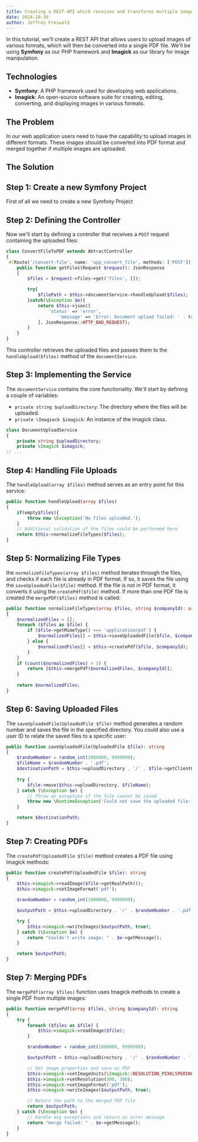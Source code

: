 ```yaml
---
title: Creating a REST-API which receives and transforms multiple images into a single PDF
date: 2024-10-30
author: Jeffrey Freiwald
---
```


In this tutorial, we'll create a REST API that allows users to upload images of various formats, which will then be converted into a single PDF file. We'll be using **Symfony** as our PHP framework and **Imagick** as our library for image manipulation.

## Technologies

- **Symfony**: A PHP framework used for developing web applications.
- **Imagick**: An open-source software suite for creating, editing, converting, and displaying images in various formats.

## The Problem
In our web application users need to have the capability to upload images in different formats. These images should be converted into PDF format and merged together if multiple images are uploaded.

## The Solution

## Step 1: Create a new Symfony Project
First of all we need to create a new Symfony Project

## Step 2: Defining the Controller
Now we'll start by defining a controller that receives a `POST` request containing the uploaded files:

```php
class ConvertFileToPDF extends AbtractController
{
 #[Route('/convert-file', name: 'app_convert_file', methods: ['POST'])]
	public function getFiles(Request $request): JsonResponse
	{
		$files = $request->files->get('files', []);

		try{
			$filePath = $this->documentService->handleUpload($files);
		}catch(\Exception $e){
			return $this->json([
				'status' => 'error',
					'message' => 'Error: Document upload failed: ' . trim($e->getMessage())
			], JsonResponse::HTTP_BAD_REQUEST);
		}
	}
}
```

This controller retrieves the uploaded files and passes them to the `handleUpload($files)` method of the `documentService`.

## Step 3: Implementing the Service
The `documentService` contains the core functionality. We'll start by defining a couple of variables:
- `private string $uploadDirectory`: The directory where the files will be uploaded.
- `private \Imagieck $imagick`: An instance of the Imagick class.

```php
class DocumentUploadService  
{  
    private string $uploadDirectory;
	private \Imagick $imagick;
// ...
```


## Step 4: Handling File Uploads
The `handleUpload(array $files)` method serves as an entry point for this service:
```php
public function handleUpload(array $files)
{
	if(empty$files){
		throw new \Exception('No files uploaded.');	
	}
	// Additional validation of the files could be performed here 
	return $this->normalizeFileTypes($files);
}
```


## Step 5: Normalizing File Types
the `normalizeFileTypes(array $files)` method iterates through the files, and checks if each file is already in PDF format. If so, it saves the file using the `saveUploadedFile($file)` method.
If the file is not in PDF format, it converts it  using the `createPdf($file)` method.
If more than one PDF file is created the `mergePDF($files)` method is called:

```php
public function normalizeFileTypes(array $files, string $companyId): array  
{  
    $normalizedFiles = [];  
    foreach ($files as $file) {  
        if ($file->getMimeType() === 'application/pdf') {  
            $normalizedFiles[] = $this->saveUploadedFile($file, $companyId);  
        } else {  
            $normalizedFiles[] = $this->createPdf($file, $companyId);  
        }  
    }  
    if (count($normalizedFiles) > 1) {  
        return [$this->mergePdf($normalizedFiles, $companyId)];  
    }  
  
    return $normalizedFiles;  
}
```


## Step 6: Saving Uploaded Files
The `saveUploadedFile(UploadedFile $file)` method generates a random number and saves the file in the specified directory. You could also use a user ID to relate the saved files to a specific user:

```php
public function saveUploadedFile(UploadedFile $file): string
{
    $randomNumber = random_int(1000000, 9999999);
    $fileName = $randomNumber . '.pdf';
    $destinationPath = $this->uploadDirectory . '/' . $file->getClientOriginalName();
    
    try {
        $file->move($this->uploadDirectory, $fileName);
    } catch (\Exception $e) {
        // Throw an exception if the file cannot be saved
        throw new \RuntimeException('Could not save the uploaded file: ' . $e->getMessage());
    }

    return $destinationPath;
}

```


## Step 7: Creating PDFs
The `createPdf(UploadedFile $file)` method creates a PDF file using Imagick methods:
```php
public function createPdf(UploadedFile $file): string
{
    $this->imagick->readImage($file->getRealPath());
    $this->imagick->setImageFormat('pdf');

    $randomNumber = random_int(1000000, 9999999);

    $outputPath = $this->uploadDirectory . '/' . $randomNumber . '.pdf';

    try {
        $this->imagick->writeImages($outputPath, true);
    } catch (\Exception $e) {
        return "Couldn't write image: " . $e->getMessage();
    }

    return $outputPath;
}

```

## Step 7: Merging PDFs
The `mergePdf(array $files)` function uses Imagick methods to create a single PDF from multiple images:
```php
public function mergePdf(array $files, string $companyId): string
{
    try {
        foreach ($files as $file) {
            $this->imagick->readImage($file);
        }

        $randomNumber = random_int(1000000, 9999999);

        $outputPath = $this->uploadDirectory . '/' . $randomNumber . '.pdf';

        // Set image properties and save as PDF
        $this->imagick->setImageUnits(\Imagick::RESOLUTION_PIXELSPERINCH);
        $this->imagick->setResolution(300, 300);
        $this->imagick->setImageFormat('pdf');
        $this->imagick->writeImages($outputPath, true);

        // Return the path to the merged PDF file
        return $outputPath;
    } catch (\Exception $e) {
        // Handle any exceptions and return an error message
        return "merge failed: " . $e->getMessage();
    }
}

```
